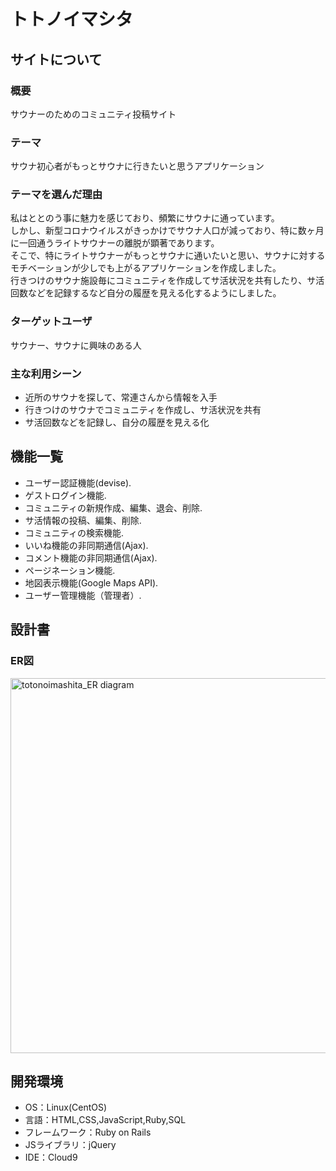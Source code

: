 # トトノイマシタ

## サイトについて
### 概要
サウナーのためのコミュニティ投稿サイト

### テーマ
サウナ初心者がもっとサウナに行きたいと思うアプリケーション

### テーマを選んだ理由
私はととのう事に魅力を感じており、頻繁にサウナに通っています。  
しかし、新型コロナウイルスがきっかけでサウナ人口が減っており、特に数ヶ月に一回通うライトサウナーの離脱が顕著であります。  
そこで、特にライトサウナーがもっとサウナに通いたいと思い、サウナに対するモチベーションが少しでも上がるアプリケーションを作成しました。  
行きつけのサウナ施設毎にコミュニティを作成してサ活状況を共有したり、サ活回数などを記録するなど自分の履歴を見える化するようにしました。  

### ターゲットユーザ
サウナー、サウナに興味のある人

### 主な利用シーン
- 近所のサウナを探して、常連さんから情報を入手
- 行きつけのサウナでコミュニティを作成し、サ活状況を共有
- サ活回数などを記録し、自分の履歴を見える化


## 機能一覧
- ユーザー認証機能(devise). 
- ゲストログイン機能. 
- コミュニティの新規作成、編集、退会、削除. 
- サ活情報の投稿、編集、削除. 
- コミュニティの検索機能. 
- いいね機能の非同期通信(Ajax). 
- コメント機能の非同期通信(Ajax). 
- ページネーション機能. 
- 地図表示機能(Google Maps API). 
- ユーザー管理機能（管理者）. 

## 設計書
### ER図
<img width="600" alt="totonoimashita_ER diagram" src="https://user-images.githubusercontent.com/98943300/172804624-382dfeae-ffac-4cea-b7c7-a13a1640a59d.png">

## 開発環境
- OS：Linux(CentOS)
- 言語：HTML,CSS,JavaScript,Ruby,SQL
- フレームワーク：Ruby on Rails
- JSライブラリ：jQuery
- IDE：Cloud9